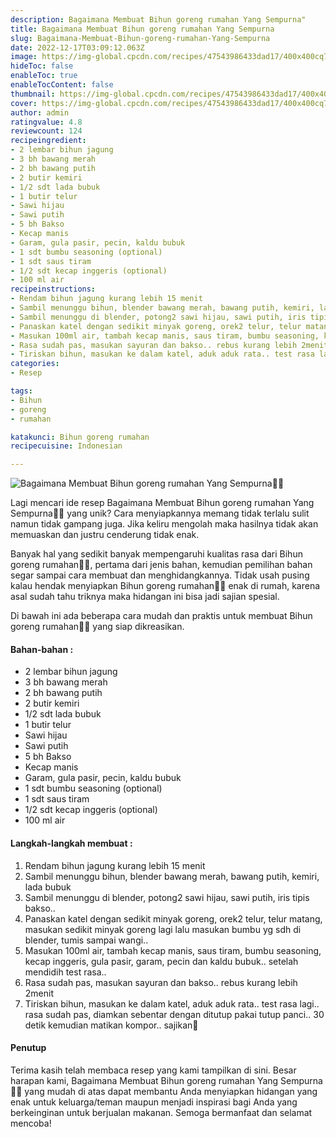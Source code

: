 ```yaml
---
description: Bagaimana Membuat Bihun goreng rumahan Yang Sempurna"
title: Bagaimana Membuat Bihun goreng rumahan Yang Sempurna
slug: Bagaimana-Membuat-Bihun-goreng-rumahan-Yang-Sempurna
date: 2022-12-17T03:09:12.063Z
image: https://img-global.cpcdn.com/recipes/47543986433dad17/400x400cq70/photo.jpg
hideToc: false
enableToc: true
enableTocContent: false
thumbnail: https://img-global.cpcdn.com/recipes/47543986433dad17/400x400cq70/photo.jpg
cover: https://img-global.cpcdn.com/recipes/47543986433dad17/400x400cq70/photo.jpg
author: admin
ratingvalue: 4.8
reviewcount: 124
recipeingredient:
- 2 lembar bihun jagung
- 3 bh bawang merah
- 2 bh bawang putih
- 2 butir kemiri
- 1/2 sdt lada bubuk
- 1 butir telur
- Sawi hijau
- Sawi putih
- 5 bh Bakso
- Kecap manis
- Garam, gula pasir, pecin, kaldu bubuk
- 1 sdt bumbu seasoning (optional)
- 1 sdt saus tiram
- 1/2 sdt kecap inggeris (optional)
- 100 ml air
recipeinstructions:
- Rendam bihun jagung kurang lebih 15 menit
- Sambil menunggu bihun, blender bawang merah, bawang putih, kemiri, lada bubuk
- Sambil menunggu di blender, potong2 sawi hijau, sawi putih, iris tipis bakso..
- Panaskan katel dengan sedikit minyak goreng, orek2 telur, telur matang, masukan sedikit minyak goreng lagi lalu masukan bumbu yg sdh di blender, tumis sampai wangi..
- Masukan 100ml air, tambah kecap manis, saus tiram, bumbu seasoning, kecap inggeris, gula pasir, garam, pecin dan kaldu bubuk.. setelah mendidih test rasa..
- Rasa sudah pas, masukan sayuran dan bakso.. rebus kurang lebih 2menit
- Tiriskan bihun, masukan ke dalam katel, aduk aduk rata.. test rasa lagi.. rasa sudah pas, diamkan sebentar dengan ditutup pakai tutup panci.. 30 detik kemudian matikan kompor.. sajikan🥰
categories:
- Resep

tags:
- Bihun
- goreng
- rumahan

katakunci: Bihun goreng rumahan
recipecuisine: Indonesian

---
```


![Bagaimana Membuat Bihun goreng rumahan Yang Sempurna👩‍🍳](https://img-global.cpcdn.com/recipes/47543986433dad17/400x400cq70/photo.jpg)

Lagi mencari ide resep Bagaimana Membuat Bihun goreng rumahan Yang Sempurna👩‍🍳 yang unik? Cara menyiapkannya memang tidak terlalu sulit namun tidak gampang juga. Jika keliru mengolah maka hasilnya tidak akan memuaskan dan justru cenderung tidak enak.

Banyak hal yang sedikit banyak mempengaruhi kualitas rasa dari Bihun goreng rumahan👩‍🍳, pertama dari jenis bahan, kemudian pemilihan bahan segar sampai cara membuat dan menghidangkannya. Tidak usah pusing kalau hendak menyiapkan Bihun goreng rumahan👩‍🍳 enak di rumah, karena asal sudah tahu triknya maka hidangan ini bisa jadi sajian spesial.

Di bawah ini ada beberapa cara mudah dan praktis untuk membuat Bihun goreng rumahan👩‍🍳 yang siap dikreasikan.

<!--inarticleads1-->

#### Bahan-bahan :

- 2 lembar bihun jagung
- 3 bh bawang merah
- 2 bh bawang putih
- 2 butir kemiri
- 1/2 sdt lada bubuk
- 1 butir telur
- Sawi hijau
- Sawi putih
- 5 bh Bakso
- Kecap manis
- Garam, gula pasir, pecin, kaldu bubuk
- 1 sdt bumbu seasoning (optional)
- 1 sdt saus tiram
- 1/2 sdt kecap inggeris (optional)
- 100 ml air

<!--inarticleads2-->

#### Langkah-langkah membuat :

1. Rendam bihun jagung kurang lebih 15 menit
1. Sambil menunggu bihun, blender bawang merah, bawang putih, kemiri, lada bubuk
1. Sambil menunggu di blender, potong2 sawi hijau, sawi putih, iris tipis bakso..
1. Panaskan katel dengan sedikit minyak goreng, orek2 telur, telur matang, masukan sedikit minyak goreng lagi lalu masukan bumbu yg sdh di blender, tumis sampai wangi..
1. Masukan 100ml air, tambah kecap manis, saus tiram, bumbu seasoning, kecap inggeris, gula pasir, garam, pecin dan kaldu bubuk.. setelah mendidih test rasa..
1. Rasa sudah pas, masukan sayuran dan bakso.. rebus kurang lebih 2menit
1. Tiriskan bihun, masukan ke dalam katel, aduk aduk rata.. test rasa lagi.. rasa sudah pas, diamkan sebentar dengan ditutup pakai tutup panci.. 30 detik kemudian matikan kompor.. sajikan🥰

#### Penutup

Terima kasih telah membaca resep yang kami tampilkan di sini. Besar harapan kami, Bagaimana Membuat Bihun goreng rumahan Yang Sempurna👩‍🍳 yang mudah di atas dapat membantu Anda menyiapkan hidangan yang enak untuk keluarga/teman maupun menjadi inspirasi bagi Anda yang berkeinginan untuk berjualan makanan. Semoga bermanfaat dan selamat mencoba!